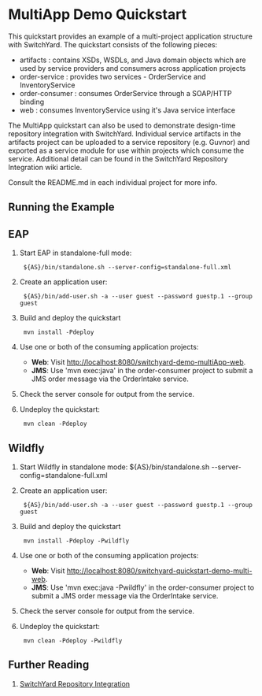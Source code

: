 # MultiApp Demo Quickstart

This quickstart provides an example of a multi-project application structure with SwitchYard.  The quickstart consists of the following pieces:

* artifacts : contains XSDs, WSDLs, and Java domain objects which are used by service providers and consumers across application projects
* order-service : provides two services - OrderService and InventoryService
* order-consumer : consumes OrderService through a SOAP/HTTP binding
* web : consumes InventoryService using it's Java service interface

The MultiApp quickstart can also be used to demonstrate design-time repository integration with SwitchYard.  Individual service artifacts in the artifacts project can be uploaded to a service repository (e.g. Guvnor) and exported as a service module for use within projects which consume the service.  Additional detail can be found in the SwitchYard Repository Integration wiki article.

Consult the README.md in each individual project for more info.

## Running the Example


EAP
----------
1. Start EAP in standalone-full mode:

        ${AS}/bin/standalone.sh --server-config=standalone-full.xml

2. Create an application user:

        ${AS}/bin/add-user.sh -a --user guest --password guestp.1 --group guest

3. Build and deploy the quickstart

        mvn install -Pdeploy

4. Use one or both of the consuming application projects:
    * <b>Web</b>: Visit <http://localhost:8080/switchyard-demo-multiApp-web>.
    * <b>JMS</b>: Use 'mvn exec:java' in the order-consumer project to submit a JMS order message via the OrderIntake service.

5. Check the server console for output from the service.

6. Undeploy the quickstart:

        mvn clean -Pdeploy



Wildfly
----------
1. Start Wildfly in standalone mode:
        ${AS}/bin/standalone.sh --server-config=standalone-full.xml

2. Create an application user:

        ${AS}/bin/add-user.sh -a --user guest --password guestp.1 --group guest

3. Build and deploy the quickstart

        mvn install -Pdeploy -Pwildfly

4. Use one or both of the consuming application projects:
    * <b>Web</b>: Visit <http://localhost:8080/switchyard-quickstart-demo-multi-web>.
    * <b>JMS</b>: Use 'mvn exec:java -Pwildfly' in the order-consumer project to submit a JMS order message via the OrderIntake service.

5. Check the server console for output from the service.

6. Undeploy the quickstart:

        mvn clean -Pdeploy -Pwildfly



## Further Reading

1. [SwitchYard Repository Integration](https://community.jboss.org/wiki/SwitchYardRepositoryIntegration)
